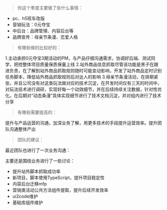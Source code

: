 > 你这个季度主要做了些什么事情：

* pc、h5班车改版
* 营销玩法：0元夺宝
* 中后台：品牌管理、内容后台等
* 品牌宣传：母亲节条漫、恋爱人格

> 有哪些做的比较好的：

1.主动承担0元夺宝3期活动的PM，与产品仔细沟通需求，协调好后端、测试同学，把控整体项目质量保质保量上线
2.站外商品信息抓取尽管该功能是黑子在跟进负责，在了解到站外商品抓取规则随时可能变动影响，开发了站外商品定时识别任务脚本，降低站外商品抓取规则后对达人的影响
3.母亲节条漫活动，在排期紧张，并且公司没有对这类玩法做对应的技术沉淀，在开发时间仅有三天的时间中，对玩法技术进行调研，实现好每一个动效细节，并在后续持续关注数据，针对性优化。在后期对“动态条漫”具体实现细节进行了技术文档沉淀，并对组内进行了技术分享


> 有哪些需要提高的：

提升与产品运营的沟通，加深业务了解，用更多技术的手段提升运营效率。提升团队沟通整体产出


> 团队的建议：

最近团队也进行了一次业务沟通：

主要还是围绕业务进行了一些讨论：

* 提升站外脚本抓取成功率
* 新项目，脚本使用TypeScript，提升项目稳定性
* 内容后台迁移mfp
* 营销类活动公共方法组件提取，提升后续开发效率
* ui2code维护
* 基础库组件维护


